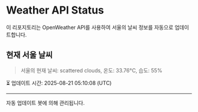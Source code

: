 
# Weather API Status

이 리포지토리는 OpenWeather API를 사용하여 서울의 날씨 정보를 자동으로 업데이트합니다.

## 현재 서울 날씨
> 서울의 현재 날씨: scattered clouds, 온도: 33.76°C, 습도: 55%

⏳ 업데이트 시간: 2025-08-21 05:10:08 (UTC)

---
자동 업데이트 봇에 의해 관리됩니다.
